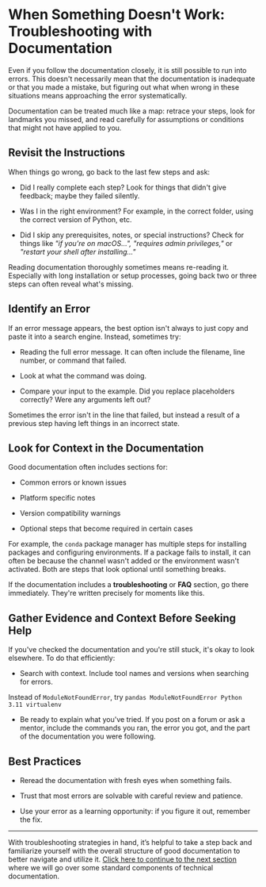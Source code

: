 # When Something Doesn't Work: Troubleshooting with Documentation
Even if you follow the documentation closely, it is still possible to run into errors. This doesn't necessarily mean that the documentation is inadequate or that you made a mistake, but figuring out what when wrong in these situations means approaching the error systematically.

Documentation can be treated much like a map: retrace your steps, look for landmarks you missed, and read carefully for assumptions or conditions that might not have applied to you.

## Revisit the Instructions
When things go wrong, go back to the last few steps and ask:

* Did I really complete each step? Look for things that didn't give feedback; maybe they failed silently.

* Was I in the right environment? For example, in the correct folder, using the correct version of Python, etc.

* Did I skip any prerequisites, notes, or special instructions? Check for things like *"if you're on macOS...", "requires admin privileges,"* or *"restart your shell after installing..."*

Reading documentation thoroughly sometimes means re-reading it. Especially with long installation or setup processes, going back two or three steps can often reveal what's missing.

## Identify an Error
If an error message appears, the best option isn't always to just copy and paste it into a search engine. Instead, sometimes try:

* Reading the full error message. It can often include the filename, line number, or command that failed.

* Look at what the command was doing.

* Compare your input to the example. Did you replace placeholders correctly? Were any arguments left out?

Sometimes the error isn't in the line that failed, but instead a result of a previous step having left things in an incorrect state. 

## Look for Context in the Documentation
Good documentation often includes sections for:

* Common errors or known issues

* Platform specific notes

* Version compatibility warnings

* Optional steps that become required in certain cases

For example, the `conda` package manager has multiple steps for installing packages and configuring environments. If a package fails to install, it can often be because the channel wasn't added or the environment wasn't activated. Both are steps that look optional until something breaks.

If the documentation includes a **troubleshooting** or **FAQ** section, go there immediately. They're written precisely for moments like this.

## Gather Evidence and Context Before Seeking Help
If you've checked the documentation and you're still stuck, it's okay to look elsewhere. To do that efficiently:

* Search with context. Include tool names and versions when searching for errors.

Instead of `ModuleNotFoundError`, try `pandas ModuleNotFoundError Python 3.11 virtualenv`

* Be ready to explain what you've tried. If you post on a forum or ask a mentor, include the commands you ran, the error you got, and the part of the documentation you were following. 

## Best Practices
* Reread the documentation with fresh eyes when something fails.

* Trust that most errors are solvable with careful review and patience.

* Use your error as a learning opportunity: if you figure it out, remember the fix.

---

With troubleshooting strategies in hand, it’s helpful to take a step back and familiarize yourself with the overall structure of good documentation to better navigate and utilize it. [Click here to continue to the next section](04_basic_structure.md) where we will go over some standard components of technical documentation.